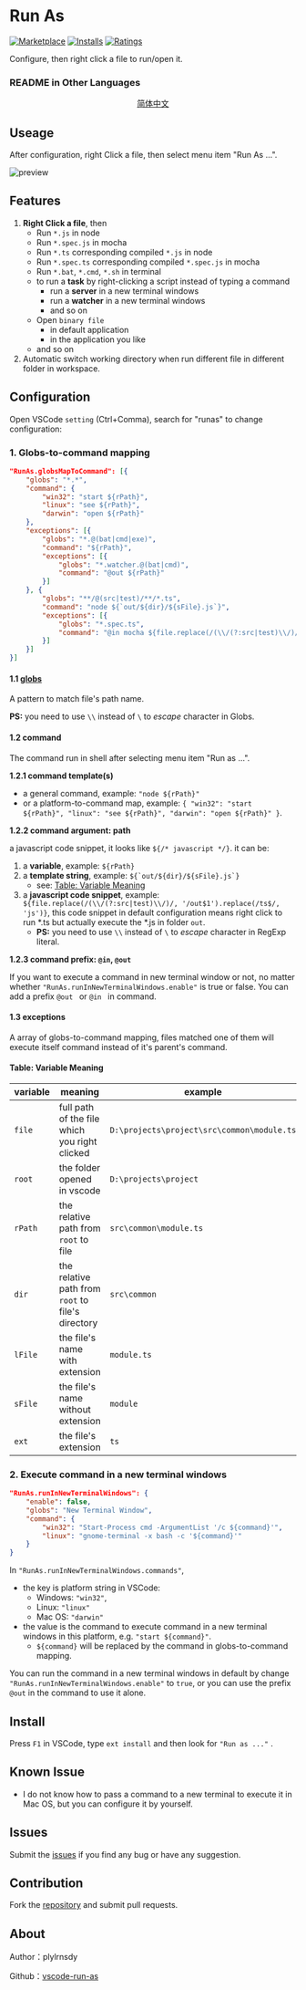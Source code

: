 # Run As

[![Marketplace](https://vsmarketplacebadge.apphb.com/version/plylrnsdy.run-as.svg)](https://marketplace.visualstudio.com/items/plylrnsdy.run-as) [![Installs](https://vsmarketplacebadge.apphb.com/installs/plylrnsdy.run-as.svg)](https://marketplace.visualstudio.com/items/plylrnsdy.run-as) [![Ratings](https://vsmarketplacebadge.apphb.com/rating-short/plylrnsdy.run-as.svg)](https://marketplace.visualstudio.com/items/plylrnsdy.run-as)

Configure, then right click a file to run/open it.

### README in Other Languages
<center><a href="https://github.com/plylrnsdy/vscode-run-as/raw/master/docs/README.zh-cn.md">简体中文</a></center>

## Useage

After configuration, right Click a file, then select menu item "Run As ...".

![preview](https://github.com/plylrnsdy/vscode-run-as/raw/master/images/run-in-inner-terminal.gif)

## Features

1. **Right Click a file**, then
    - Run `*.js` in node
    - Run `*.spec.js` in mocha
    - Run `*.ts` corresponding compiled `*.js` in node
    - Run `*.spec.ts` corresponding compiled `*.spec.js` in mocha 
    - Run `*.bat`, `*.cmd`, `*.sh` in terminal
    - to run a **task** by right-clicking a script instead of typing a command
        - run a **server** in a new terminal windows
        - run a **watcher** in a new terminal windows
        - and so on
    - Open `binary file`
        - in default application
        - in the application you like
    - and so on
2. Automatic switch working directory when run different file in different folder in workspace.

## Configuration

Open VSCode `setting` (Ctrl+Comma), search for "runas" to change configuration:

### 1. Globs-to-command mapping

```json
"RunAs.globsMapToCommand": [{
    "globs": "*.*",
    "command": {
        "win32": "start ${rPath}",
        "linux": "see ${rPath}",
        "darwin": "open ${rPath}"
    },
    "exceptions": [{
        "globs": "*.@(bat|cmd|exe)",
        "command": "${rPath}",
        "exceptions": [{
            "globs": "*.watcher.@(bat|cmd)",
            "command": "@out ${rPath}"
        }]
    }, {
        "globs": "**/@(src|test)/**/*.ts",
        "command": "node ${`out/${dir}/${sFile}.js`}",
        "exceptions": [{
            "globs": "*.spec.ts",
            "command": "@in mocha ${file.replace(/(\\/(?:src|test)\\/)/, '/out$1').replace(/ts$/, 'js')}"
        }]
    }]
}]
```

#### 1.1 [globs][globs]

A pattern to match file's path name.

**PS:** you need to use `\\` instead of `\` to _escape_ character in Globs.

#### 1.2 command

The command run in shell after selecting menu item "Run as ...".

**1.2.1 command template(s)**

- a general command, example: `"node ${rPath}"`
- or a platform-to-command map, example: `{ "win32": "start ${rPath}", "linux": "see ${rPath}", "darwin": "open ${rPath}" }`.

**1.2.2 command argument: path**

a javascript code snippet, it looks like `${/* javascript */}`. it can be: 

1. a **variable**, example: `${rPath}`
2. a **template string**, example: `` ${`out/${dir}/${sFile}.js`} ``
    - see: [Table: Variable Meaning](#table-variable-meaning)
3. a **javascript code snippet**, example: `${file.replace(/(\\/(?:src|test)\\/)/, '/out$1').replace(/ts$/, 'js')}`, this code snippet in default configuration means right click to run *.ts but actually execute the *.js in folder `out`.
    - **PS:** you need to use `\\` instead of `\` to _escape_ character in RegExp literal.

**1.2.3 command prefix: `@in`, `@out`**

If you want to execute a command in new terminal window or not, no matter whether `"RunAs.runInNewTerminalWindows.enable"` is true or false. You can add a prefix `@out ` or `@in ` in command.

#### 1.3 exceptions

A array of globs-to-command mapping, files matched one of them will execute itself command instead of it's parent's command.

#### Table: Variable Meaning
| variable | meaning                                          | example                                   |
| -------- | ------------------------------------------------ | ----------------------------------------- |
| `file`    | full path of the file which you right clicked    | `D:\projects\project\src\common\module.ts` |
| `root`    | the folder opened in vscode                      | `D:\projects\project`                      |
| `rPath`   | the relative path from `root` to file             | `src\common\module.ts`                     |
| `dir`     | the relative path from `root` to file's directory | `src\common`                               |
| `lFile`   | the file's name with extension                   | `module.ts`                                |
| `sFile`   | the file's name without extension                | `module`                                   |
| `ext`     | the file's extension                             | `ts`                                       |

### 2. Execute command in a new terminal windows

```json
"RunAs.runInNewTerminalWindows": {
    "enable": false,
    "globs": "New Terminal Window",
    "command": {
        "win32": "Start-Process cmd -ArgumentList '/c ${command}'",
        "linux": "gnome-terminal -x bash -c '${command}'"
    }
}
```

In `"RunAs.runInNewTerminalWindows.commands"`,
- the key is platform string in VSCode:
    - Windows: `"win32"`,
    - Linux: `"linux"`
    - Mac OS: `"darwin"`
- the value is the command to execute command in a new terminal windows in this platform, e.g. `"start ${command}"`.
    - `${command}` will be replaced by the command in globs-to-command mapping.

You can run the command in a new terminal windows in default by change `"RunAs.runInNewTerminalWindows.enable"` to `true`, or you can use the prefix `@out` in the command to use it alone.

## Install

Press `F1` in VSCode, type `ext install` and then look for `"Run as ..."` .

## Known Issue

- I do not know how to pass a command to a new terminal to execute it in Mac OS, but you can configure it by yourself.

## Issues

Submit the [issues][issues] if you find any bug or have any suggestion.

## Contribution

Fork the [repository][repository] and submit pull requests.

## About

Author：plylrnsdy

Github：[vscode-run-as][repository]



[globs]:https://github.com/isaacs/node-glob
[issues]:https://github.com/plylrnsdy/vscode-run-as/issues
[repository]:https://github.com/plylrnsdy/vscode-run-as
